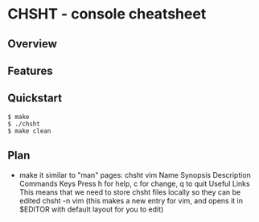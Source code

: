 # CHSHT - console cheatsheet

## Overview

## Features

## Quickstart
~~~
$ make
$ ./chsht
$ make clean
~~~

## Plan
* make it similar to "man" pages:
    chsht vim
    Name
    Synopsis
    Description
    Commands
    Keys
      Press h for help, c for change, q to quit
    Useful Links
This means that we need to store chsht files locally so they can be edited
chsht -n vim (this makes a new entry for vim, and opens it in $EDITOR with default layout for you to edit)
